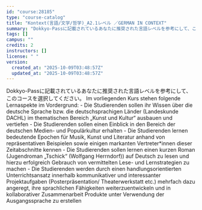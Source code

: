 ```yaml
---
id: "course:28185"
type: "course-catalog"
title: "Kontext(言語/文学/哲学)_A2.1レベル ／GERMAN IN CONTEXT"
summary: "Dokkyo-Passに記載されているあなたに推奨された言語レベルを参考にして、このコースを選択してください。 Im vorliegenden Kurs stehen folgende Lernaspekte im Vordergrund:…"
tags: []
campus: ""
credits: 2
instructors: []
license: " "
version:
  created_at: "2025-10-09T03:48:57Z"
  updated_at: "2025-10-09T03:48:57Z"
---
```


Dokkyo-Passに記載されているあなたに推奨された言語レベルを参考にして、このコースを選択してください。 Im vorliegenden Kurs stehen folgende Lernaspekte im Vordergrund: - Die Studierenden sollen ihr Wissen über die deutsche Sprache bzw. die deutschsprachigen Länder (Landeskunde DACHL) im thematischen Bereich „Kunst und Kultur“ ausbauen und vertiefen - Die Studierenden sollen einen Einblick in den Bereich der deutschen Medien- und Populärkultur erhalten - Die Studierenden lernen bedeutende Epochen für Musik, Kunst und Literatur anhand von repräsentativen Beispielen sowie einigen markanten Vertreter\*innen dieser Zeitabschnitte kennen - Die Studierenden sollen lernen einen kurzen Roman (Jugendroman „Tschick“ (Wolfgang Herrndorf)) auf Deutsch zu lesen und hierzu erfolgreich Gebrauch von vermittelten Lese- und Lernstrategien zu machen - Die Studierenden werden durch einen handlungsorientierten Unterrichtsansatz innerhalb kommunikativer und interessanter Projektaufgaben (Posterpräsentation/ Theaterwerkstatt etc.) mehrfach dazu angeregt, ihre sprachlichen Fähigkeiten weiterzuentwickeln und in kollaborativer Zusammenarbeit Produkte unter Verwendung der Ausgangssprache zu erstellen

